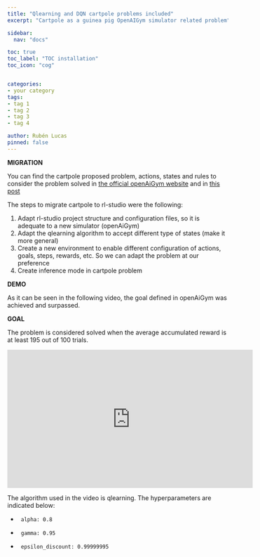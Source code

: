 ```yaml
---
title: "Qlearning and DQN cartpole problems included"
excerpt: "Cartpole as a guinea pig OpenAIGym simulator related problem"

sidebar:
  nav: "docs"

toc: true
toc_label: "TOC installation"
toc_icon: "cog"


categories:
- your category
tags:
- tag 1
- tag 2
- tag 3
- tag 4

author: Rubén Lucas
pinned: false
---
```


<strong>MIGRATION</strong>

You can find the cartpole proposed problem, actions, states and rules to consider the problem solved in [the official openAiGym website](https://www.gymlibrary.ml/environments/classic_control/cart_pole/?highlight=cartpole)
and in [this post](https://www.linkedin.com/pulse/solving-cart-pole-puzzle-ai-gym-using-ga-logistic-regression-kenny-g-/)

The steps to migrate cartpole to rl-studio were the following:
1. Adapt rl-studio project structure and configuration files, so it is adequate to a new simulator (openAiGym)
2. Adapt the qlearning algorithm to accept different type of states (make it more general)
3. Create a new environment to enable different configuration of actions, goals, steps, rewards, etc. So we can adapt the problem at our preference
4. Create inference mode in cartpole problem

<strong>DEMO</strong>

As it can be seen in the following video, the goal defined in openAiGym was achieved and surpassed.

<strong>GOAL</strong>

The problem is considered solved when the average accumulated reward is at least 195 out of 100 trials.

<iframe width="560" height="315" src="https://www.youtube.com/embed/Cb0vg969T54" title="YouTube video player" frameborder="0" allow="accelerometer; autoplay; clipboard-write; encrypted-media; gyroscope; picture-in-picture" allowfullscreen></iframe>

The algorithm used in the video is qlearning.
The hyperparameters are indicated below:
-      alpha: 0.8
-      gamma: 0.95
-      epsilon_discount: 0.99999995
